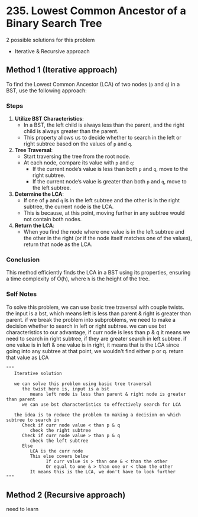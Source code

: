 # 235. Lowest Common Ancestor of a Binary Search Tree

2 possible solutions for this problem  
 - Iterative & Recursive approach

## Method 1 (Iterative approach)

To find the Lowest Common Ancestor (LCA) of two nodes (`p` and `q`) in a BST, use the following approach:

### Steps

1. **Utilize BST Characteristics**:
   - In a BST, the left child is always less than the parent, and the right child is always greater than the parent.
   - This property allows us to decide whether to search in the left or right subtree based on the values of `p` and `q`.
2. **Tree Traversal**:
   - Start traversing the tree from the root node.
   - At each node, compare its value with `p` and `q`:
     - If the current node’s value is less than both `p` and `q`, move to the right subtree.
     - If the current node’s value is greater than both `p` and `q`, move to the left subtree.
3. **Determine the LCA**:
   - If one of `p` and `q` is in the left subtree and the other is in the right subtree, the current node is the LCA.
   - This is because, at this point, moving further in any subtree would not contain both nodes.
4. **Return the LCA**:
   - When you find the node where one value is in the left subtree and the other in the right (or if the node itself matches one of the values), return that node as the LCA.

### Conclusion
This method efficiently finds the LCA in a BST using its properties, ensuring a time complexity of O(h), where `h` is the height of the tree.

### Self Notes
To solve this problem, we can use basic tree traversal with couple twists. the input is a bst, which means left is less than parent & right is greater than parent. if we break the problem into subproblems, we need to make a decision whether to search in left or right subtree. we can use bst characteristics to our advantage, if curr node is less than p & q it means we need to search in right subtree, if they are greater search in left subtree. if one value is in left & one value is in right, it means that is the LCA since going into any subtree at that point, we wouldn't find either p or q. return that value as LCA

```
"""
   Iterative solution

   we can solve this problem using basic tree traversal
      the twist here is, input is a bst
         means left node is less than parent & right node is greater than parent
      we can use bst characteristics to effectively search for LCA

   the idea is to reduce the problem to making a decision on which subtree to search in 
      Check if curr node value < than p & q
         check the right subtree
      Check if curr node value > than p & q
         check the left subtree
      Else
         LCA is the curr node
         This else covers below 
               If curr value is > than one & < than the other
               Or equal to one & > than one or < than the other
         It means this is the LCA, we don't have to look further
"""
```

## Method 2 (Recursive approach)

need to learn